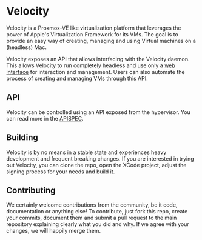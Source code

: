 # Velocity

Velocity is a Proxmox-VE like virtualization platform that leverages the power of Apple's Virtualization Framework for its VMs. The goal is to provide an easy way of creating, managing and using Virtual machines on a (headless) Mac.

Velocity exposes an API that allows interfacing with the Velocity daemon. This allows Velocity to run completely headless and use only a  [web interface](https://github.com/VelocityVMM/webinterface) for interaction and management. Users can also automate the process of creating and managing VMs through this API.

## API

Velocity can be controlled using an API exposed from the hypervisor. You can read more in the [APISPEC](docs/APISPEC/README.md).

## Building

Velocity is by no means in a stable state and experiences heavy development and frequent breaking changes. If you are interested in trying out Velocity, you can clone the repo, open the XCode project, adjust the signing process for your needs and build it.

## Contributing

We certainly welcome contributions from the community, be it code, documentation or anything else! To contribute, just fork this repo, create your commits, document them and submit a pull request to the main repository explaining clearly what you did and why. If we agree with your changes, we will happily merge them.
